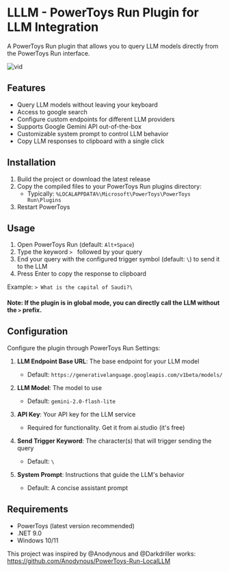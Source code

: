 # LLLM - PowerToys Run Plugin for LLM Integration

A PowerToys Run plugin that allows you to query LLM models directly from the PowerToys Run interface.

![vid](https://github.com/user-attachments/assets/bc0982ad-a95b-47b2-9732-b387e31cd59c)


## Features

- Query LLM models without leaving your keyboard
- Access to google search
- Configure custom endpoints for different LLM providers
- Supports Google Gemini API out-of-the-box
- Customizable system prompt to control LLM behavior
- Copy LLM responses to clipboard with a single click

## Installation

1. Build the project or download the latest release
2. Copy the compiled files to your PowerToys Run plugins directory:
   - Typically: `%LOCALAPPDATA%\Microsoft\PowerToys\PowerToys Run\Plugins`
3. Restart PowerToys

## Usage

1. Open PowerToys Run (default: `Alt+Space`)
2. Type the keyword `> ` followed by your query
3. End your query with the configured trigger symbol (default: `\`) to send it to the LLM
4. Press Enter to copy the response to clipboard

Example: `> What is the capital of Saudi?\`
#### Note: If the plugin is in global mode, you can directly call the LLM without the `>` prefix.

## Configuration

Configure the plugin through PowerToys Run Settings:

1. **LLM Endpoint Base URL**: The base endpoint for your LLM model
   - Default: `https://generativelanguage.googleapis.com/v1beta/models/`
   
2. **LLM Model**: The model to use
   - Default: `gemini-2.0-flash-lite`
   
3. **API Key**: Your API key for the LLM service
   - Required for functionality. Get it from ai.studio (it's free)
   
4. **Send Trigger Keyword**: The character(s) that will trigger sending the query
   - Default: `\`
   
5. **System Prompt**: Instructions that guide the LLM's behavior
   - Default: A concise assistant prompt

## Requirements
- PowerToys (latest version recommended)
- .NET 9.0
- Windows 10/11


This project was inspired by @Anodynous and @Darkdriller works: https://github.com/Anodynous/PowerToys-Run-LocalLLM
